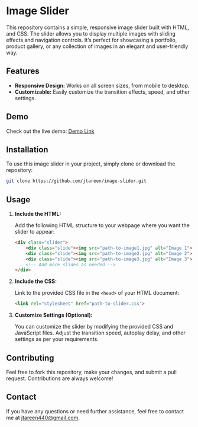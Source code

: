 # Image Slider

This repository contains a simple, responsive image slider built with HTML, and CSS. The slider allows you to display multiple images with sliding effects and navigation controls. It’s perfect for showcasing a portfolio, product gallery, or any collection of images in an elegant and user-friendly way.

## Features

- **Responsive Design:** Works on all screen sizes, from mobile to desktop.
- **Customizable:** Easily customize the transition effects, speed, and other settings.

## Demo

Check out the live demo: [Demo Link](https://jtareen.github.io/image-slider/)

## Installation

To use this image slider in your project, simply clone or download the repository:

```bash
git clone https://github.com/jtareen/image-slider.git
```

## Usage

1. **Include the HTML:**

   Add the following HTML structure to your webpage where you want the slider to appear:

   ```html
   <div class="slider">
       <div class="slide"><img src="path-to-image1.jpg" alt="Image 1"></div>
       <div class="slide"><img src="path-to-image2.jpg" alt="Image 2"></div>
       <div class="slide"><img src="path-to-image3.jpg" alt="Image 3"></div>
       <!-- Add more slides as needed -->
   </div>
   ```

2. **Include the CSS:**

   Link to the provided CSS file in the `<head>` of your HTML document:

   ```html
   <link rel="stylesheet" href="path-to-slider.css">
   ```

3. **Customize Settings (Optional):**

   You can customize the slider by modifying the provided CSS and JavaScript files. Adjust the transition speed, autoplay delay, and other settings as per your requirements.

## Contributing

Feel free to fork this repository, make your changes, and submit a pull request. Contributions are always welcome!

## Contact

If you have any questions or need further assistance, feel free to contact me at [jtareen440@gmail.com](mailto:jtareen440@gmail.com).